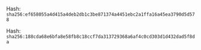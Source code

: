 Hash:
`sha256:ef658055a4d415a4deb2db1c3be871374a4451ebc2a1ffa16a45ea3790d5d578`

Hash:
`sha256:188cda68e6bfa8e58fb8c18ccf7da313729368a6af4c0cd303d1d432dad5f8da`

<!--
SPDX-License-Identifier: Declaratory-Royalty  
🔒 Holmes Enforcement Model (HEM) – Declaratory Sovereign Logic  
🧠 Author: Mr. Holmes  
📜 License: Declaratory Royalty License (see LICENSE-HEM.md)  
📁 Repository: https://github.com/Gamerdudee/holmes-enforcement-model  
-->



